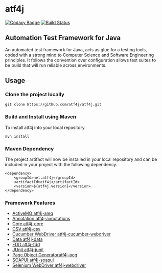 # atf4j
[![Codacy Badge](https://api.codacy.com/project/badge/Grade/9689b2cfb86e4d5a934e031decb1f1ac)](https://www.codacy.com/app/Martin-Spamer/atf4j?utm_source=github.com&amp;utm_medium=referral&amp;utm_content=atf4j/atf4j&amp;utm_campaign=Badge_Grade)
[![Build Status](https://travis-ci.org/atf4j/atf4j.svg?branch=master)](https://travis-ci.org/atf4j/atf4j)

## Automation Test Framework for Java

An automated test framework for Java, acts as glue for a testing tools, coded with a strong mind to Computer Science and Software Engineering principles.  It follows the convention over configuration allows test suites to be build that will run reliable across environments.

## Usage 

### Clone the project locally

	git clone https://github.com/atf4j/atf4j.git

### Build and Install using Maven

To install atf4j into your local repository.

	mvn install

### Maven Dependency

The project artifact will now be installed in your local repository and can be included in your project with the following dependency.

	<dependency>
		<groupId>net.atf4j</groupId>
		<artifactId>atf4j</artifactId>
		<version>${atf4j.version}</version>
	</dependency>

### Framework Features
- [ActiveMQ atf4j-amq](/atf4j-amq)
- [Annotation atf4j-annotations](/atf4j-annotations)
- [Core atf4j-core](/atf4j-core)
- [CSV atf4j-csv](/atf4j-csv)
- [Cucumber WebDriver atf4j-cucumber-webdriver](/atf4j-cucumber-webdriver)
- [Data atf4j-data](/atf4j-data)
- [FDD atf4j-fdd](/atf4j-fdd)
- [JUnit atf4j-junit](/atf4j-junit)
- [Page Object Generatoratf4j-pog](/atf4j-pog)
- [SOAPUI atf4j-soapui](/atf4j-soapui)
- [Selenium WebDriver atf4j-webdriver](/atf4j-webdriver)
